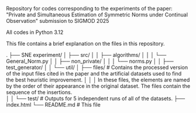 Repository for codes corresponding to the experiments of the paper: "Private and Simultaneous Estimation of Symmetric Norms under Continual Observation" submission to SIGMOD 2025

All codes in Python 3.12

This file contains a brief explanation on the files in this repository.

.
├── SNE experiment/
│   ├── src/
│   │   ├── algorithms/
│   │   │   └── General_Norm.py
│   │   ├── non_private/
│   │   │   └── norms.py
│   │   ├── test_generator/
│   │   └── util/
│   ├── files/  # Contains the processed version of the input files cited in the paper and the artificial datasets used to find the best heuristic improvement.
│   │   │          In these files, the elements are named by the order of their appearance in the original dataset. The files contain the sequence of the insertions.         
│   │   └── test/ # Outputs for 5 independent runs of all of the datasets.
├── index.html
└── README.md  # This file
